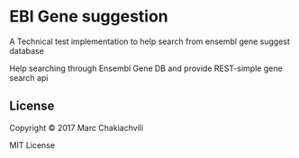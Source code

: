 # EBI Gene suggestion 

A Technical test implementation to help search from ensembl gene suggest database

Help searching through Ensembl Gene DB and provide REST-simple gene search api


## License

Copyright &copy; 2017 Marc Chakiachvili

MIT License
    